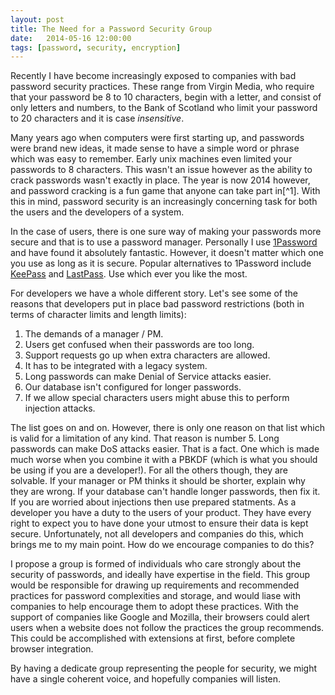 ```yaml
---
layout: post
title: The Need for a Password Security Group
date:   2014-05-16 12:00:00
tags: [password, security, encryption]
---
```


Recently I have become increasingly exposed to companies with bad password security practices. These range from Virgin Media, who require that your password be 8 to 10 characters, begin with a letter, and consist of only letters and numbers, to the Bank of Scotland who limit your password to 20 characters and it is case *insensitive*.

Many years ago when computers were first starting up, and passwords were brand new ideas, it made sense to have a simple word or phrase which was easy to remember. Early unix machines even limited your passwords to 8 characters. This wasn't an issue however as the ability to crack passwords wasn't exactly in place. The year is now 2014 however, and password cracking is a fun game that anyone can take part in[^1]. With this in mind, password security is an increasingly concerning task for both the users and the developers of a system.

In the case of users, there is one sure way of making your passwords more secure and that is to use a password manager. Personally I use [1Password](https://agilebits.com/onepassword) and have found it absolutely fantastic. However, it doesn't matter which one you use as long as it is secure. Popular alternatives to 1Password include [KeePass](http://keepass.info/) and [LastPass](https://lastpass.com/). Use which ever you like the most. 

For developers we have a whole different story. Let's see some of the reasons that developers put in place bad password restrictions (both in terms of character limits and length limits):

1. The demands of a manager / PM.
2. Users get confused when their passwords are too long.
3. Support requests go up when extra characters are allowed.
4. It has to be integrated with a legacy system.
5. Long passwords can make Denial of Service attacks easier.
6. Our database isn't configured for longer passwords.
7. If we allow special characters users might abuse this to perform injection attacks.

The list goes on and on. However, there is only one reason on that list which is valid for a limitation of any kind. That reason is number 5. Long passwords can make DoS attacks easier. That is a fact. One which is made much worse when you combine it with a PBKDF (which is what you should be using if you are a developer!). For all the others though, they are solvable. If your manager or PM thinks it should be shorter, explain why they are wrong. If your database can't handle longer passwords, then fix it. If you are worried about injections then use prepared statments. As a developer you have a duty to the users of your product. They have every right to expect you to have done your utmost to ensure their data is kept secure. Unfortunately, not all developers and companies do this, which brings me to my main point. How do we encourage companies to do this?

I propose a group is formed of individuals who care strongly about the security of passwords, and ideally have expertise in the field. This group would be responsible for drawing up requirements and recommended practices for password complexities and storage, and would liase with companies to help encourage them to adopt these practices. With the support of companies like Google and Mozilla, their browsers could alert users when a website does not follow the practices the group recommends. This could be accomplished with extensions at first, before complete browser integration. 

By having a dedicate group representing the people for security, we might have a single coherent voice, and hopefully companies will listen.


[1]: <http://arstechnica.com/security/2013/03/how-i-became-a-password-cracker/>
